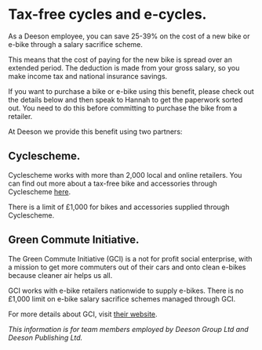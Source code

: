 # Tax-free cycles and e-cycles.

As a Deeson employee, you can save 25-39% on the cost of a new bike or e-bike through a salary sacrifice scheme.

This means that the cost of paying for the new bike is spread over an extended period. The deduction is made from your gross salary, so you make income tax and national insurance savings.

If you want to purchase a bike or e-bike using this benefit, please check out the details below and then speak to Hannah to get the paperwork sorted out. You need to do this before committing to purchase the bike from a retailer.

At Deeson we provide this benefit using two partners:

## Cyclescheme.

Cyclescheme works with more than 2,000 local and online retailers. You can find out more about a tax-free bike and accessories through Cyclescheme [here](https://www.cyclescheme.co.uk/). 

There is a limit of £1,000 for bikes and accessories supplied through Cyclescheme.

## Green Commute Initiative.

The Green Commute Initiative (GCI) is a not for profit social enterprise, with a mission to get more commuters out of their cars and onto clean e-bikes because cleaner air helps us all.

GCI works with e-bike retailers nationwide to supply e-bikes. There is no £1,000 limit on e-bike salary sacrifice schemes managed through GCI.

For more details about GCI, visit [their website](https://greencommuteinitiative.uk/employees/).

_This information is for team members employed by Deeson Group Ltd and Deeson Publishing Ltd._